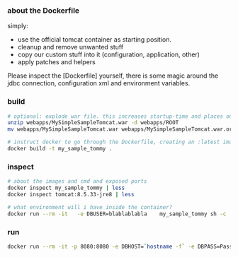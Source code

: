 ### about the Dockerfile
simply:
- use the official tomcat container as starting position.
- cleanup and remove unwanted stuff
- copy our custom stuff into it (configuration, application, other)
- apply patches and helpers

Please inspect the [Dockerfile] yourself, there is some magic around the jdbc connection, configuration xml and environment variables.

### build
```bash
# optional: explode war file. this increases startup-time and places our app at url / 
unzip webapps/MySimpleSampleTomcat.war -d webapps/ROOT
mv webapps/MySimpleSampleTomcat.war webapps/MySimpleSampleTomcat.war.org

# instruct docker to go through the Dockerfile, creating an :latest image
docker build -t my_sample_tommy .
```

### inspect
```bash
# about the images and cmd and exposed ports
docker inspect my_sample_tommy | less
docker inspect tomcat:8.5.33-jre8 | less

# what environment will i have inside the container?
docker run --rm -it   -e DBUSER=blablablabla    my_sample_tommy sh -c 'set | grep ^DB'
```

### run
```bash
docker run --rm -it -p 8080:8080 -e DBHOST=`hostname -f` -e DBPASS=PassW0rd.1 my_sample_tommy
```

